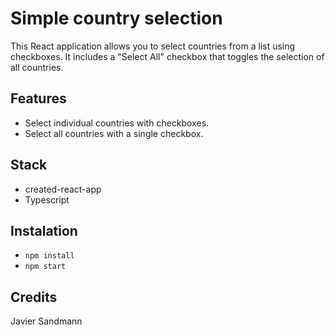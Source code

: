 # Simple country selection

This React application allows you to select countries from a list using checkboxes. It includes a "Select All" checkbox that toggles the selection of all countries.

## Features

- Select individual countries with checkboxes.
- Select all countries with a single checkbox.

## Stack

- created-react-app
- Typescript

## Instalation

- <code>npm install</code>
- <code>npm start</code>

## Credits

Javier Sandmann
